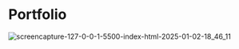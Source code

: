 # Portfolio
![screencapture-127-0-0-1-5500-index-html-2025-01-02-18_46_11](https://github.com/user-attachments/assets/c49654d0-164a-4246-9f7f-0b6ae3addfc6)

